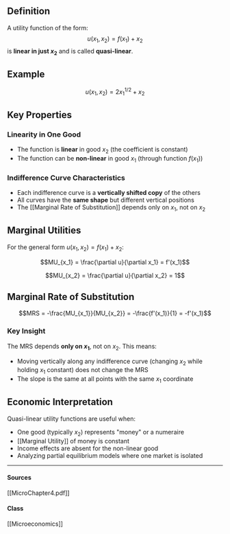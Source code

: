 ## Definition

A utility function of the form:
$$u(x_1, x_2) = f(x_1) + x_2$$
is **linear in just $x_2$** and is called **quasi-linear**.

## Example

$$u(x_1, x_2) = 2x_1^{1/2} + x_2$$

## Key Properties

### Linearity in One Good
- The function is **linear** in good $x_2$ (the coefficient is constant)
- The function can be **non-linear** in good $x_1$ (through function $f(x_1)$)

### Indifference Curve Characteristics
- Each indifference curve is a **vertically shifted copy** of the others
- All curves have the **same shape** but different vertical positions
- The [[Marginal Rate of Substitution]] depends only on $x_1$, not on $x_2$

## Marginal Utilities

For the general form $u(x_1, x_2) = f(x_1) + x_2$:

$$MU_{x_1} = \frac{\partial u}{\partial x_1} = f'(x_1)$$

$$MU_{x_2} = \frac{\partial u}{\partial x_2} = 1$$

## Marginal Rate of Substitution

$$MRS = -\frac{MU_{x_1}}{MU_{x_2}} = -\frac{f'(x_1)}{1} = -f'(x_1)$$

### Key Insight
The MRS depends **only on $x_1$**, not on $x_2$. This means:
- Moving vertically along any indifference curve (changing $x_2$ while holding $x_1$ constant) does not change the MRS
- The slope is the same at all points with the same $x_1$ coordinate

## Economic Interpretation

Quasi-linear utility functions are useful when:
- One good (typically $x_2$) represents "money" or a numeraire
- [[Marginal Utility]] of money is constant
- Income effects are absent for the non-linear good
- Analyzing partial equilibrium models where one market is isolated

---
#### Sources
[[MicroChapter4.pdf]]
#### Class
[[Microeconomics]]